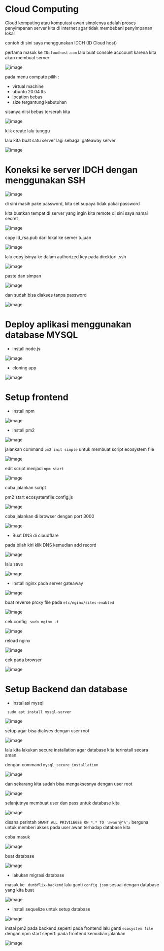 # Cloud Computing 

Cloud komputing atau komputasi awan simplenya adalah proses penyimpanan server kita di internet agar tidak membebani penyimpanan lokal

contoh di sini saya menggunakan IDCH (ID Cloud host) 


pertama masuk ke ``` IDcloudhost.com ``` lalu buat console acccount karena kita akan membuat server 



![image](https://user-images.githubusercontent.com/18206510/204974031-e9bfc605-c0a8-4531-b58f-2f8dd5bbe475.png)



pada menu compute pilih : 

- virtual machine
- ubuntu 20.04 lts
- location bebas
- size tergantung kebutuhan 

sisanya diisi bebas terserah kita


![image](https://user-images.githubusercontent.com/18206510/204973731-39376ce0-3b1e-4710-9c0e-9d09dd1bf579.png)


klik create lalu tunggu



lalu kita buat satu server lagi sebagai gateaway server



![image](https://user-images.githubusercontent.com/18206510/205004712-c39a281b-a96c-48a0-bdf8-2bfd6117f6f9.png)



# Koneksi ke server IDCH dengan menggunakan SSH 


![image](https://user-images.githubusercontent.com/18206510/205010218-89083b0d-4926-441f-84c8-9719df6c4462.png)


di sini masih pake password, kita set supaya tidak pakai password



kita buatkan tempat di server yang ingin kita remote di sini saya namai secret



![image](https://user-images.githubusercontent.com/18206510/205019867-f33a7312-4257-463c-b277-4d6228d66ff7.png)



copy id_rsa.pub dari lokal ke server tujuan 



![image](https://user-images.githubusercontent.com/18206510/205020275-12c3c6d1-1ade-4335-9577-a6c884db3eb2.png)



lalu copy isinya ke dalam authorized key pada direktori .ssh



![image](https://user-images.githubusercontent.com/18206510/205020770-1dc7a798-2ad4-481a-a6eb-9c233187b2bd.png)


paste dan simpan


![image](https://user-images.githubusercontent.com/18206510/205021237-a77096db-323b-46a4-ac41-cac5857b9739.png)



dan sudah bisa diakses tanpa password



![image](https://user-images.githubusercontent.com/18206510/205021501-0f74a0e7-d04b-4d2a-aa49-cafd340bb479.png)




# Deploy aplikasi menggunakan database MYSQL



- install node.js


![image](https://user-images.githubusercontent.com/18206510/205023405-746a66b6-252f-47a6-b0a4-54ab6c8c14a7.png)



- cloning app



![image](https://user-images.githubusercontent.com/18206510/205024552-8b16c559-d533-4bb7-9996-cb601f180118.png)



# Setup frontend



- install npm 



![image](https://user-images.githubusercontent.com/18206510/205025480-b874f2d5-4266-4987-84d6-0d164e9e415f.png)



- install pm2 



![image](https://user-images.githubusercontent.com/18206510/205026309-ef0feee2-cc69-4086-aa43-92f3f16a563d.png)


jalankan command ``` pm2 init simple ```  untuk membuat script ecosystem file 



![image](https://user-images.githubusercontent.com/18206510/205026845-750edc5a-ad38-4f96-9931-074474f1a972.png)



edit script menjadi ```npm start```


![image](https://user-images.githubusercontent.com/18206510/205027171-9cd8aa83-df38-4501-b6f4-33d4fc2fbeb8.png)



coba jalankan script 


pm2 start ecosystemfile.config.js



![image](https://user-images.githubusercontent.com/18206510/205027403-b7f56cf6-ac17-4067-bbd8-451f41f527bc.png)



coba jalankan di browser dengan port 3000



![image](https://user-images.githubusercontent.com/18206510/205027987-6df5ead9-fcc2-4379-ad07-2eecf55034d1.png)



- Buat DNS di cloudflare


pada bilah kiri klik DNS kemudian add record 



![image](https://user-images.githubusercontent.com/18206510/205029566-82ee8ef7-af61-4c93-97fa-d84fff4822e1.png)


lalu save



![image](https://user-images.githubusercontent.com/18206510/205029885-a9d69afa-3526-4ad3-a146-61bdd10dc564.png)



- install nginx pada server gateaway



![image](https://user-images.githubusercontent.com/18206510/205030442-2b416656-acbc-43e3-bbd8-cb3e0fe2311d.png)



buat reverse proxy file pada ```etc/nginx/sites-enabled```


![image](https://user-images.githubusercontent.com/18206510/205034951-e821c9b6-1116-4b3e-96d1-31e7dfe62d2d.png)




cek config ``` sudo nginx -t```



![image](https://user-images.githubusercontent.com/18206510/205033298-cb249795-1546-4115-8866-0e90e0355194.png)



reload nginx 


![image](https://user-images.githubusercontent.com/18206510/205033563-e3d9e0cc-6658-4c73-9f7f-c3c12199dbca.png)



cek pada browser



![image](https://user-images.githubusercontent.com/18206510/205034824-0e1d7fb2-0447-4c4e-b935-d82215f79cb7.png)




# Setup Backend dan database


- Installasi mysql 



``` sudo apt install mysql-server```



![image](https://user-images.githubusercontent.com/18206510/205055552-d063b63f-95e9-4a20-b10e-ac56797b4a8d.png)



setup agar bisa diakses dengan user root



![image](https://user-images.githubusercontent.com/18206510/205057582-ade91322-8051-4110-bcd4-1a64c53ae817.png)



lalu kita lakukan secure installation agar database kita terinstall secara aman 



dengan command ```mysql_secure_installation```



![image](https://user-images.githubusercontent.com/18206510/205058534-314bdbb1-7feb-4f39-bbec-c3c7c6edc8b2.png)



dan sekarang kita sudah bisa mengaksesnya dengan user root


![image](https://user-images.githubusercontent.com/18206510/205058773-505a9d55-a5bf-49e8-8807-f2cd5580e065.png)



selanjutnya membuat user dan pass untuk database kita



![image](https://user-images.githubusercontent.com/18206510/205060451-7736f28b-9951-4950-9c31-c2ca9efa15fb.png)




disana perintah ``` GRANT ALL PRIVILEGES ON *.* TO 'awan'@'%'; ``` berguna untuk memberi akses pada user awan terhadap database kita


coba masuk 


![image](https://user-images.githubusercontent.com/18206510/205061152-e2992a85-730f-4ebe-9974-1881eac2e4ba.png)



buat database



![image](https://user-images.githubusercontent.com/18206510/205061770-cf349e5d-a62a-4f25-a206-a9ced753657e.png)





- lakukan migrasi database 



masuk ke ``` dumbflix-backend``` lalu ganti ```config.json``` sesuai dengan database yang kita buat




![image](https://user-images.githubusercontent.com/18206510/205062998-88b9ca87-1e7e-489b-b75b-8686877c4952.png)



- install sequelize untuk setup database



![image](https://user-images.githubusercontent.com/18206510/205067921-bc81ea1c-26f1-439b-92b0-2bc00ff4a47f.png)













instal pm2 pada backend seperti pada frontend lalu ganti ```ecosystem file``` dengan npm start seperti pada frontend kemudian jalankan




![image](https://user-images.githubusercontent.com/18206510/205066396-5a39e4a0-781d-493c-bfb1-5c53c45c5eef.png)
















